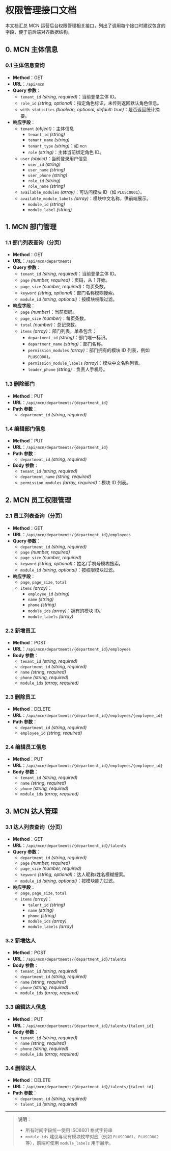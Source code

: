 # 权限管理接口文档

本文档汇总 MCN 运营后台权限管理相关接口，列出了调用每个接口时建议包含的字段，便于前后端对齐数据结构。

## 0. MCN 主体信息

### 0.1 主体信息查询
- **Method**：GET
- **URL**：`/api/mcn`
- **Query 参数**：
  - `tenant_id` *(string, required)*：当前登录主体 ID。
  - `role_id` *(string, optional)*：指定角色标识，未传则返回默认角色信息。
  - `with_statistics` *(boolean, optional, default: true)*：是否返回统计摘要。
- **响应字段**：
  - `tenant` *(object)*：主体信息
    - `tenant_id` *(string)*
    - `tenant_name` *(string)*
    - `tenant_type` *(string)*：如 `mcn`
    - `role` *(string)*：主体当前绑定角色 ID。
  - `user` *(object)*：当前登录用户信息
    - `user_id` *(string)*
    - `user_name` *(string)*
    - `user_phone` *(string)*
    - `role_id` *(string)*
    - `role_name` *(string)*
  - `available_modules` *(array<string>)*：可访问模块 ID（如 `PLUSCO001`）。
  - `available_module_labels` *(array<string>)*：模块中文名称，供前端展示。
    - `module_id` *(string)*
    - `module_label` *(string)*

## 1. MCN 部门管理

### 1.1 部门列表查询（分页）
- **Method**：GET
- **URL**：`/api/mcn/departments`
- **Query 参数**：
  - `tenant_id` *(string, required)*：当前登录主体 ID。
  - `page` *(number, required)*：页码，从 1 开始。
  - `page_size` *(number, required)*：每页条数。
  - `keyword` *(string, optional)*：部门名称模糊搜索。
  - `module_id` *(string, optional)*：按模块权限过滤。
- **响应字段**：
  - `page` *(number)*：当前页码。
  - `page_size` *(number)*：每页条数。
  - `total` *(number)*：总记录数。
  - `items` *(array)*：部门列表，单条包含：
    - `department_id` *(string)*：部门唯一标识。
    - `department_name` *(string)*：部门名称。
    - `permission_modules` *(array<string>)*：部门拥有的模块 ID 列表，例如 `PLUSCO001`。
    - `permission_module_labels` *(array<string>)*：模块中文名称列表。
    - `leader_phone` *(string)*：负责人手机号。

### 1.3 删除部门
- **Method**：PUT
- **URL**：`/api/mcn/departments/{department_id}`
- **Path 参数**：
  - `department_id` *(string, required)*

### 1.4 编辑部门信息
- **Method**：PUT
- **URL**：`/api/mcn/departments/{department_id}`
- **Path 参数**：
  - `department_id` *(string, required)*
- **Body 参数**：
  - `tenant_id` *(string, required)*
  - `department_name` *(string, required)*
  - `permission_modules` *(array<string>, required)*：模块 ID 列表。

## 2. MCN 员工权限管理

### 2.1 员工列表查询（分页）
- **Method**：GET
- **URL**：`/api/mcn/departments/{department_id}/employees`
- **Query 参数**：
  - `department_id` *(string, required)*
  - `page` *(number, required)*
  - `page_size` *(number, required)*
  - `keyword` *(string, optional)*：姓名/手机号模糊搜索。
  - `module_id` *(string, optional)*：按权限模块过滤。
- **响应字段**：
  - `page`, `page_size`, `total`
  - `items` *(array)*：
    - `employee_id` *(string)*
    - `name` *(string)*
    - `phone` *(string)*
    - `module_ids` *(array<string>)*：拥有的模块 ID。
    - `module_labels` *(array<string>)*

### 2.2 新增员工
- **Method**：POST
- **URL**：`/api/mcn/departments/{department_id}/employees`
- **Body 参数**：
  - `tenant_id` *(string, required)*
  - `department_id` *(string, required)*
  - `name` *(string, required)*
  - `phone` *(string, required)*
  - `module_ids` *(array<string>, required)*

### 2.3 删除员工
- **Method**：DELETE
- **URL**：`/api/mcn/departments/{department_id}/employees/{employee_id}`
- **Path 参数**：
  - `department_id` *(string, required)*
  - `employee_id` *(string, required)*

### 2.4 编辑员工信息
- **Method**：PUT
- **URL**：`/api/mcn/departments/{department_id}/employees/{employee_id}`
- **Body 参数**：
  - `tenant_id` *(string, required)*
  - `name` *(string, required)*
  - `phone` *(string, required)*
  - `module_ids` *(array<string>, required)*

## 3. MCN 达人管理

### 3.1 达人列表查询（分页）
- **Method**：GET
- **URL**：`/api/mcn/departments/{department_id}/talents`
- **Query 参数**：
  - `department_id` *(string, required)*
  - `page` *(number, required)*
  - `page_size` *(number, required)*
  - `keyword` *(string, optional)*：达人昵称/姓名模糊搜索。
  - `module_id` *(string, optional)*：按模块能力过滤。
- **响应字段**：
  - `page`, `page_size`, `total`
  - `items` *(array)*：
    - `talent_id` *(string)*
    - `name` *(string)*
    - `phone` *(string)*
    - `module_ids` *(array<string>)*
    - `module_labels` *(array<string>)*

### 3.2 新增达人
- **Method**：POST
- **URL**：`/api/mcn/departments/{department_id}/talents`
- **Body 参数**：
  - `tenant_id` *(string, required)*
  - `department_id` *(string, required)*
  - `name` *(string, required)*
  - `phone` *(string, required)*
  - `module_ids` *(array<string>, required)*

### 3.3 编辑达人信息
- **Method**：PUT
- **URL**：`/api/mcn/departments/{department_id}/talents/{talent_id}`
- **Body 参数**：
  - `tenant_id` *(string, required)*
  - `name` *(string, required)*
  - `phone` *(string, required)*
  - `module_ids` *(array<string>, required)*

### 3.4 删除达人
- **Method**：DELETE
- **URL**：`/api/mcn/departments/{department_id}/talents/{talent_id}`
- **Path 参数**：
  - `department_id` *(string, required)*
  - `talent_id` *(string, required)*

---

> **说明**：
> - 所有时间字段统一使用 ISO8601 格式字符串
> - `module_ids` 建议与现有模块枚举对应（例如 `PLUSCO001`、`PLUSCO002` 等），前端可使用 `module_labels` 用于展示。